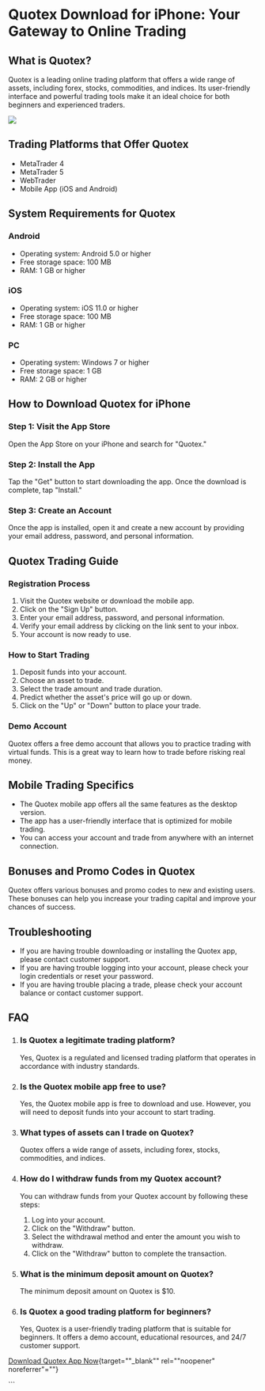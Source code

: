 # Quotex Download for iPhone: Your Gateway to Online Trading

## What is Quotex?

Quotex is a leading online trading platform that offers a wide range of
assets, including forex, stocks, commodities, and indices. Its
user-friendly interface and powerful trading tools make it an ideal
choice for both beginners and experienced traders.

[![](https://static.quotex.io/files/5_en/300_250.jpg)](https://traff.sbs/brokerqxsignupf)

## Trading Platforms that Offer Quotex

-   MetaTrader 4
-   MetaTrader 5
-   WebTrader
-   Mobile App (iOS and Android)

## System Requirements for Quotex

### Android

-   Operating system: Android 5.0 or higher
-   Free storage space: 100 MB
-   RAM: 1 GB or higher

### iOS

-   Operating system: iOS 11.0 or higher
-   Free storage space: 100 MB
-   RAM: 1 GB or higher

### PC

-   Operating system: Windows 7 or higher
-   Free storage space: 1 GB
-   RAM: 2 GB or higher

## How to Download Quotex for iPhone

### Step 1: Visit the App Store

Open the App Store on your iPhone and search for "Quotex."

### Step 2: Install the App

Tap the "Get" button to start downloading the app. Once the
download is complete, tap "Install."

### Step 3: Create an Account

Once the app is installed, open it and create a new account by providing
your email address, password, and personal information.

## Quotex Trading Guide

### Registration Process

1.  Visit the Quotex website or download the mobile app.
2.  Click on the "Sign Up" button.
3.  Enter your email address, password, and personal information.
4.  Verify your email address by clicking on the link sent to your
    inbox.
5.  Your account is now ready to use.

### How to Start Trading

1.  Deposit funds into your account.
2.  Choose an asset to trade.
3.  Select the trade amount and trade duration.
4.  Predict whether the asset\'s price will go up or down.
5.  Click on the "Up" or "Down" button to place your trade.

### Demo Account

Quotex offers a free demo account that allows you to practice trading
with virtual funds. This is a great way to learn how to trade before
risking real money.

## Mobile Trading Specifics

-   The Quotex mobile app offers all the same features as the desktop
    version.
-   The app has a user-friendly interface that is optimized for mobile
    trading.
-   You can access your account and trade from anywhere with an internet
    connection.

## Bonuses and Promo Codes in Quotex

Quotex offers various bonuses and promo codes to new and existing users.
These bonuses can help you increase your trading capital and improve
your chances of success.

## Troubleshooting

-   If you are having trouble downloading or installing the Quotex app,
    please contact customer support.
-   If you are having trouble logging into your account, please check
    your login credentials or reset your password.
-   If you are having trouble placing a trade, please check your account
    balance or contact customer support.

## FAQ

1.  ### Is Quotex a legitimate trading platform?

    Yes, Quotex is a regulated and licensed trading platform that
    operates in accordance with industry standards.

2.  ### Is the Quotex mobile app free to use?

    Yes, the Quotex mobile app is free to download and use. However, you
    will need to deposit funds into your account to start trading.

3.  ### What types of assets can I trade on Quotex?

    Quotex offers a wide range of assets, including forex, stocks,
    commodities, and indices.

4.  ### How do I withdraw funds from my Quotex account?

    You can withdraw funds from your Quotex account by following these
    steps:

    1.  Log into your account.
    2.  Click on the "Withdraw" button.
    3.  Select the withdrawal method and enter the amount you wish to
        withdraw.
    4.  Click on the "Withdraw" button to complete the
        transaction.

5.  ### What is the minimum deposit amount on Quotex?

    The minimum deposit amount on Quotex is \$10.

6.  ### Is Quotex a good trading platform for beginners?

    Yes, Quotex is a user-friendly trading platform that is suitable for
    beginners. It offers a demo account, educational resources, and 24/7
    customer support.

[Download Quotex App
Now](\%22https://traff.sbs/quotexonelink\%22){target=""_blank""
rel=""noopener" noreferrer"=""}

\`\`\`

